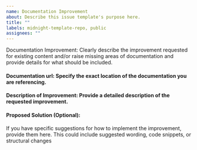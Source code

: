 ```yaml
---
name: Documentation Improvement
about: Describe this issue template's purpose here.
title: ""
labels: midnight-template-repo, public
assignees: ""
---
```


Documentation Improvement: Clearly describe the improvement requested for existing content and/or raise missing areas of documentation and provide details for what should be included.

#### Documentation url: Specify the exact location of the documentation you are referencing.

#### Description of Improvement: Provide a detailed description of the requested improvement.

#### Proposed Solution (Optional):

If you have specific suggestions for how to implement the improvement, provide them here.
This could include suggested wording, code snippets, or structural changes
